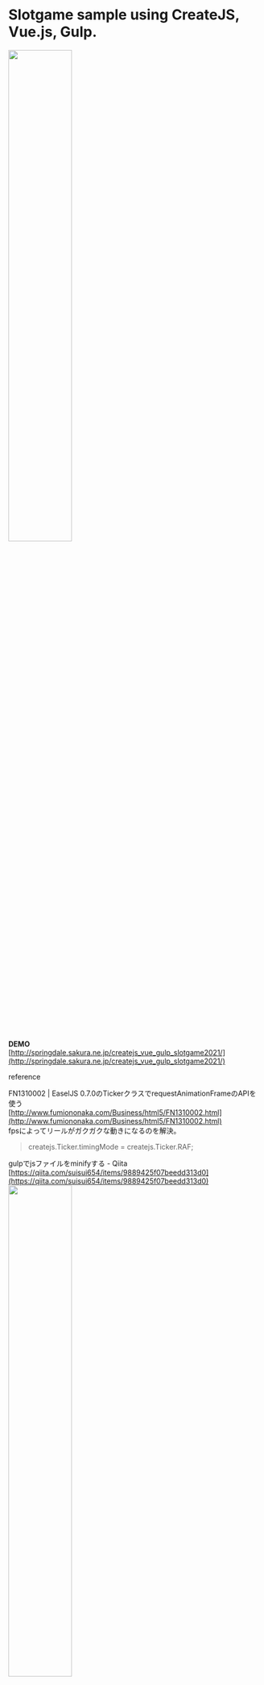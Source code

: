 # Slotgame sample using CreateJS, Vue.js, Gulp.

<img src="https://evofan.github.io/createjs_vue_gulp_slotgame/screenshot/cap_slot_pc.jpg" width="50%">  

**DEMO**  
[http://springdale.sakura.ne.jp/createjs_vue_gulp_slotgame2021/](http://springdale.sakura.ne.jp/createjs_vue_gulp_slotgame2021/)  

reference  

FN1310002 | EaselJS 0.7.0のTickerクラスでrequestAnimationFrameのAPIを使う  
[http://www.fumiononaka.com/Business/html5/FN1310002.html](http://www.fumiononaka.com/Business/html5/FN1310002.html)  
fpsによってリールがガクガクな動きになるのを解決。  
>createjs.Ticker.timingMode = createjs.Ticker.RAF;  

gulpでjsファイルをminifyする - Qiita  
[https://qiita.com/suisui654/items/9889425f07beedd313d0](https://qiita.com/suisui654/items/9889425f07beedd313d0)  
<img src="https://evofan.github.io/createjs_vue_gulp_slotgame/screenshot/pic_minify.jpg" width="50%">  

【gulp】gulp@4.0.0にしたら`The following tasks did not complete:`、  
`Did you forget to signal async completion?`と怒られる - tweeeetyのぶろぐ的めも  
[https://www.tweeeety.blog/entry/2018/06/18/060030](https://www.tweeeety.blog/entry/2018/06/18/060030)  

photoAC 無料写真素材 写真AC  
[https://www.photo-ac.com/](https://www.photo-ac.com/)  
Use background image.
